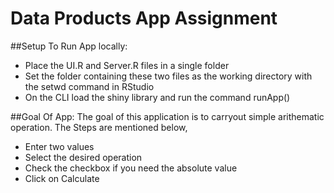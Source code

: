 # Data Products App Assignment

##Setup To Run App locally:
- Place the UI.R and Server.R files in a single folder
- Set the folder containing these two files as the working directory with the setwd command in RStudio
- On the CLI load the shiny library and run the command runApp()

##Goal Of App:
The goal of this application is to carryout simple arithematic operation. 
The Steps are mentioned below,
- Enter two values
- Select the desired operation
- Check the checkbox if you need the absolute value
- Click on Calculate
